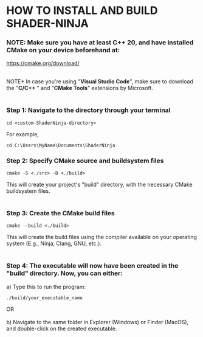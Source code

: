 # HOW TO INSTALL AND BUILD SHADER-NINJA

### NOTE: Make sure you have at least C++ 20, and have installed CMake on your device beforehand at: 
https://cmake.org/download/
<br/>
<br/>

NOTE* In case you're using "<b>Visual Studio Code</b>", make sure to download the "<b>C/C++
</b>" and "<b>CMake Tools</b>" extensions by Microsoft.
<br/>
<br/>

### Step 1: Navigate to the directory through your terminal
```
cd <custom-ShaderNinja-directory> 
```
For example,
```
cd C:\Users\MyName\Documents\ShaderNinja
```

### Step 2: Specify CMake source and buildsystem files
```
cmake -S <./src> -B <./build>
```

This will create your project's "build" directory, with the necessary CMake buildsystem files.
<br/>
<br/>
### Step 3: Create the CMake build files
```
cmake --build <./build>
```
This will create the build files using the compiler available on your operating system (E.g., Ninja, Clang, GNU, etc.).
<br/>
<br/>
### Step 4: The executable will now have been created in the "build" directory. Now, you can either:
  a) Type this to run the program:
  ```
  ./build/your_executable_name
  ```
 OR 
  <br/>
  <br/>
  b) Navigate to the same folder in Explorer (Windows) or Finder (MacOS), and double-click on the created executable.
